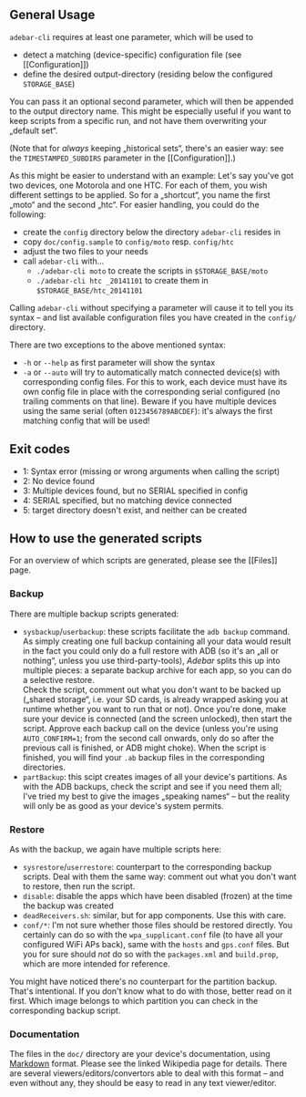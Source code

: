 ## General Usage
`adebar-cli` requires at least one parameter, which will be used to

* detect a matching (device-specific) configuration file (see [[Configuration]])
* define the desired output-directory (residing below the configured
  `STORAGE_BASE`)

You can pass it an optional second parameter, which will then be appended to the
output directory name. This might be especially useful if you want to keep scripts
from a specific run, and not have them overwriting your „default set“.

(Note that for *always* keeping „historical sets“, there's an easier way: see the
`TIMESTAMPED_SUBDIRS` parameter in the [[Configuration]].)

As this might be easier to understand with an example: Let's say you've got two
devices, one Motorola and one HTC. For each of them, you wish different settings
to be applied. So for a „shortcut“, you name the first „moto“ and the second „htc“.
For easier handling, you could do the following:

* create the `config` directory below the directory `adebar-cli` resides in
* copy `doc/config.sample` to `config/moto` resp. `config/htc`
* adjust the two files to your needs
* call `adebar-cli` with...
  * `./adebar-cli moto` to create the scripts in `$STORAGE_BASE/moto`
  * `./adebar-cli htc _20141101` to create them in `$STORAGE_BASE/htc_20141101`

Calling `adebar-cli` without specifying a parameter will cause it to tell you
its syntax – and list available configuration files you have created in the
`config/` directory.

There are two exceptions to the above mentioned syntax:

* `-h` or `--help` as first parameter will show the syntax
* `-a` or `--auto` will try to automatically match connected device(s) with
  corresponding config files. For this to work, each device must have its
  own config file in place with the corresponding serial configured (no
  trailing comments on that line). Beware if you have multiple devices using
  the same serial (often `0123456789ABCDEF`): it's always the first matching
  config that will be used!


## Exit codes
* 1: Syntax error (missing or wrong arguments when calling the script)
* 2: No device found
* 3: Multiple devices found, but no SERIAL specified in config
* 4: SERIAL specified, but no matching device connected
* 5: target directory doesn't exist, and neither can be created


## How to use the generated scripts
For an overview of which scripts are generated, please see the [[Files]] page.

### Backup
There are multiple backup scripts generated:

* `sysbackup`/`userbackup`: these scripts facilitate the `adb backup` command.
  As simply creating one full backup containing all your data would result in
  the fact you could only do a full restore with ADB (so it's an „all or nothing“,
  unless you use third-party-tools), *Adebar* splits this up into multiple
  pieces: a separate backup archive for each app, so you can do a selective
  restore.  
  Check the script, comment out what you don't want to be backed up („shared
  storage“, i.e. your SD cards, is already wrapped asking you at runtime
  whether you want to run that or not). Once you're done, make sure your device
  is connected (and the screen unlocked), then start the script. Approve each
  backup call on the device (unless you're using `AUTO_CONFIRM=1`; from the
  second call onwards, only do so after the previous call is finished, or ADB
  might choke). When the script is finished, you will find your `.ab` backup
  files in the corresponding directories.
* `partBackup`: this scipt creates images of all your device's partitions.
  As with the ADB backups, check the script and see if you need them all;
  I've tried my best to give the images „speaking names“ – but the reality will
  only be as good as your device's system permits.

### Restore
As with the backup, we again have multiple scripts here:

* `sysrestore`/`userrestore`: counterpart to the corresponding backup scripts.
  Deal with them the same way: comment out what you don't want to restore, then
  run the script.
* `disable`: disable the apps which have been disabled (frozen) at the time the
  backup was created
* `deadReceivers.sh`: similar, but for app components. Use this with care.
* `conf/*`: I'm not sure whether those files should be restored directly. You
  certainly can do so with the `wpa_supplicant.conf` file (to have all your
  configured WiFi APs back), same with the `hosts` and `gps.conf` files. But
  you for sure should *not* do so with the `packages.xml` and `build.prop`,
  which are more intended for reference.

You might have noticed there's no counterpart for the partition backup. That's
intentional. If you don't know what to do with those, better read on it first.
Which image belongs to which partition you can check in the corresponding backup
script.

### Documentation
The files in the `doc/` directory are your device's documentation, using
[Markdown] format. Please see the linked Wikipedia page for details. There
are several viewers/editors/convertors able to deal with this format – and
even without any, they should be easy to read in any text viewer/editor.


[Markdown]: https://en.wikipedia.org/wiki/Markdown "Wikipedia: Markdown"
